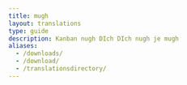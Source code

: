 ```yaml
---
title: mugh
layout: translations
type: guide
description: Kanban nugh DIch DIch nugh je mugh
aliases:
  - /downloads/
  - /download/
  - /translationsdirectory/
---
```

